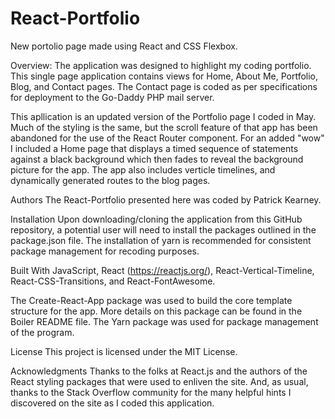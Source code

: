 # React-Portfolio
New portolio page made using React and CSS Flexbox.

Overview:
The application was designed to highlight my coding portfolio. This single page application contains views for Home, About Me, Portfolio, Blog, and Contact pages. The Contact page is coded as per specifications for deployment to the Go-Daddy PHP mail server.

This apllication is an updated version of the Portfolio page I coded in May.  Much of the styling is the same, but the scroll feature of that app has been abandoned for the use of the React Router component. For an added "wow" I included a Home page that displays a timed sequence of statements against a black background which then fades to reveal the background picture for the app.  The app also includes verticle timelines, and dynamically generated routes to the blog pages. 

Authors
The React-Portfolio presented here was coded by Patrick Kearney.

Installation
Upon downloading/cloning the application from this GitHub repository, a potential user will need to install the packages outlined in the package.json file. The installation of yarn is recommended for consistent package management for recoding purposes.

Built With
JavaScript, React (https://reactjs.org/), React-Vertical-Timeline, React-CSS-Transitions, and React-FontAwesome.

The Create-React-App package was used to build the core template structure for the app. More details on this package can be found in the Boiler README file.
The Yarn package was used for package management of the program.

License
This project is licensed under the MIT License.

Acknowledgments
Thanks to the folks at React.js  and the authors of the React styling packages that were used to enliven the site. And, as usual, thanks to the Stack Overflow community for the many helpful hints I discovered on the site as I coded this application.
